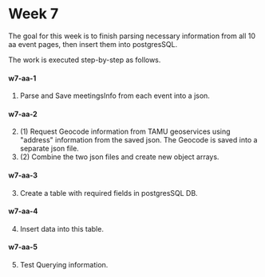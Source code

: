 # Week 7

The goal for this week is to finish parsing necessary information from all 10 aa event pages, then insert them into postgresSQL.

The work is executed step-by-step as follows. 

#### w7-aa-1 
1. Parse and Save meetingsInfo from each event into a json.

#### w7-aa-2
2. (1) Request Geocode information from TAMU geoservices using "address" information from the saved json. The Geocode is saved into a separate json file.
2. (2) Combine the two json files and create new object arrays.

#### w7-aa-3
3. Create a table with required fields in postgresSQL DB.

#### w7-aa-4
4. Insert data into this table.

#### w7-aa-5
5. Test Querying information. 
